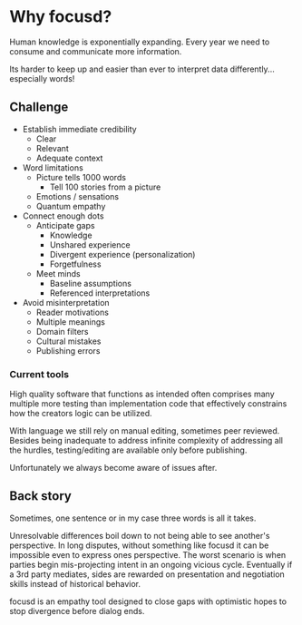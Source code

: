 Why focusd? 
====================

Human knowledge is exponentially expanding. Every year we need to consume and
communicate more information. 

Its harder to keep up and easier than ever to interpret data differently... 
especially words! 

## Challenge

<!-- Constrain reader attention -->

- Establish immediate credibility 
  - Clear
  - Relevant 
  - Adequate context
- Word limitations
  - Picture tells 1000 words
    - Tell 100 stories from a picture 
  - Emotions / sensations
  - Quantum empathy
- Connect enough dots
  - Anticipate gaps
    - Knowledge
    - Unshared experience
    - Divergent experience (personalization)
    - Forgetfulness
  - Meet minds
    - Baseline assumptions
    - Referenced interpretations
- Avoid misinterpretation
  - Reader motivations
  - Multiple meanings
  - Domain filters  
  - Cultural mistakes
  - Publishing errors

### Current tools

High quality software that functions as intended often comprises many 
multiple more testing than implementation code that effectively 
constrains how the creators logic can be utilized.

With language we still rely on manual editing, sometimes peer
reviewed. Besides being inadequate to address infinite complexity of addressing
all the hurdles, testing/editing are available only before publishing. 

Unfortunately we always become aware of issues after.

## Back story

Sometimes, one sentence or in my case three words is all it takes.

Unresolvable differences boil down to not being able to see another's
perspective. In long disputes, without something like focusd it can be
impossible even to express ones perspective. The worst scenario is
when parties begin mis-projecting intent in an ongoing vicious cycle.
Eventually if a 3rd party mediates, sides are rewarded on presentation 
and negotiation skills instead of historical behavior. 

focusd is an empathy tool designed to close gaps with optimistic hopes to
stop divergence before dialog ends.
